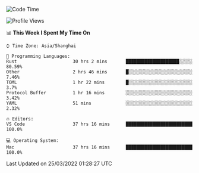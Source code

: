 <!--START_SECTION:waka-->
![Code Time](http://img.shields.io/badge/Code%20Time-1%2C133%20hrs%2049%20mins-blue)

![Profile Views](http://img.shields.io/badge/Profile%20Views-3-blue)

📊 **This Week I Spent My Time On** 

```text
⌚︎ Time Zone: Asia/Shanghai

💬 Programming Languages: 
Rust                     30 hrs 2 mins       ████████████████████░░░░░   80.59% 
Other                    2 hrs 46 mins       █░░░░░░░░░░░░░░░░░░░░░░░░   7.46% 
TOML                     1 hr 22 mins        █░░░░░░░░░░░░░░░░░░░░░░░░   3.7% 
Protocol Buffer          1 hr 16 mins        ░░░░░░░░░░░░░░░░░░░░░░░░░   3.42% 
YAML                     51 mins             ░░░░░░░░░░░░░░░░░░░░░░░░░   2.32%

🔥 Editors: 
VS Code                  37 hrs 16 mins      █████████████████████████   100.0%

💻 Operating System: 
Mac                      37 hrs 16 mins      █████████████████████████   100.0%

```


 Last Updated on 25/03/2022 01:28:27 UTC
<!--END_SECTION:waka-->
